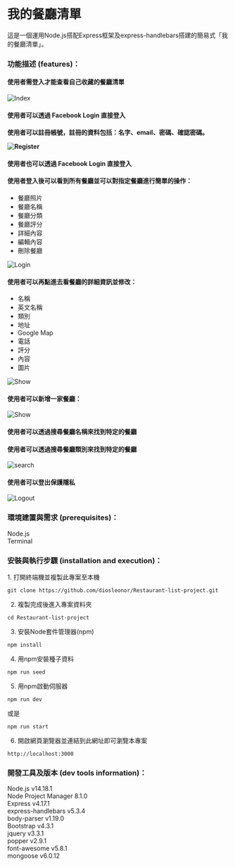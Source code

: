 <h1>我的餐廳清單</h1>

這是一個運用Node.js搭配Express框架及express-handlebars搭建的簡易式「我的餐廳清單」。

<h3>功能描述 (features)：</h3>
    <h4>使用者需登入才能查看自己收藏的餐廳清單</h4>
    <p><img src="https://github.com/diosleonor/Restaurant-list-project/blob/main/pics/A5-我的餐廳清單-首頁.png" alt="Index"/></p>
    <h4>使用者可以透過 Facebook Login 直接登入</h4>
    <h4>使用者可以註冊帳號，註冊的資料包括：名字、email、密碼、確認密碼。
    <p><img src="https://github.com/diosleonor/Restaurant-list-project/blob/main/pics/A5-我的餐廳清單-註冊.png" alt="Register"/></p>
    <h4>使用者也可以透過 Facebook Login 直接登入</h4>
    <h4>使用者登入後可以看到所有餐廳並可以對指定餐廳進行簡單的操作：</h4>
       <ul> 
        <li>餐廳照片</li>
        <li>餐廳名稱</li>
        <li>餐廳分類</li>
        <li>餐廳評分</li>
        <li>詳細內容</li>
        <li>編輯內容</li>
        <li>刪除餐廳</li>
       </ul>
       <p><img src="https://github.com/diosleonor/Restaurant-list-project/blob/main/pics/A5-我的餐廳清單-登入後頁面.png" alt="Login"/></p>
    <h4>使用者可以再點進去看餐廳的詳細資訊並修改：</h4>
       <ul> 
        <li>名稱</li>
        <li>英文名稱</li>
        <li>類別</li>
        <li>地址</li>
        <li>Google Map</li>
        <li>電話</li>
        <li>評分</li>
        <li>內容</li>
        <li>圖片</li>
       </ul>
       <p><img src="https://github.com/diosleonor/Restaurant-list-project/blob/main/pics/A5-我的餐廳清單-詳細.png" alt="Show"/></p>
    <h4>使用者可以新增一家餐廳：</h4>
       <p><img src="https://github.com/diosleonor/Restaurant-list-project/blob/main/pics/A5-我的餐廳清單-新增.png" alt="Show"/></p>
    <h4>使用者可以透過搜尋餐廳名稱來找到特定的餐廳</h4>
    <h4>使用者可以透過搜尋餐廳類別來找到特定的餐廳</h4>
    <p><img src="https://github.com/diosleonor/Restaurant-list-project/blob/main/pics/A5-我的餐廳清單-搜尋.png" alt="search"/></p>
    <h4>使用者可以登出保護隱私</h4>
    <p><img src="https://github.com/diosleonor/Restaurant-list-project/blob/main/pics/A5-我的餐廳清單-登出.png" alt="Logout"/></p>
<h3>環境建置與需求 (prerequisites)：</h3>
  Node.js<br> 
  Terminal
  
<h3>安裝與執行步驟 (installation and execution)：</h3>
  1. 打開終端機並複製此專案至本機
  <pre><code>git clone https://github.com/diosleonor/Restaurant-list-project.git</code></pre>
  
  2. 複製完成後進入專案資料夾
  <pre><code>cd Restaurant-list-project</code></pre>
  
  3. 安裝Node套件管理器(npm)
  <pre><code>npm install</code></pre>
  
  4. 用npm安裝種子資料
  <pre><code>npm run seed</code></pre>

  5. 用npm啟動伺服器
  <pre><code>npm run dev</code></pre>
  或是
  <pre><code>npm run start</code></pre>
  
  6. 開啟網頁瀏覽器並連結到此網址即可瀏覽本專案
   <pre><code>http://localhost:3000</code></pre>
<h3>開發工具及版本 (dev tools information)：</h3>
  Node.js v14.18.1<br> 
  Node Project Manager 8.1.0<br> 
  Express v4.17.1<br>
  express-handlebars v5.3.4<br> 
  body-parser v1.19.0<br>
  Bootstrap v4.3.1<br> 
  jquery v3.3.1<br> 
  popper v2.9.1<br> 
  font-awesome v5.8.1<br> 
  mongoose v6.0.12<br>


